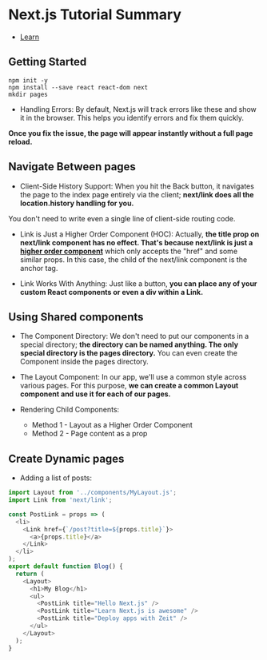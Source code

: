# Next.js Tutorial Summary
* [Learn](https://nextjs.org/learn/basics/getting-started)

## Getting Started
```
npm init -y
npm install --save react react-dom next
mkdir pages
```
* Handling Errors:
By default, Next.js will track errors like these and show it in the browser. This helps you identify errors and fix them quickly.

**Once you fix the issue, the page will appear instantly without a full page reload.**

## Navigate Between pages
* Client-Side History Support:
When you hit the Back button, it navigates the page to the index page entirely via the client; **next/link does all the location.history handling for you.**

You don't need to write even a single line of client-side routing code.

* Link is Just a Higher Order Component (HOC):
Actually, **the title prop on next/link component has no effect. That's because next/link is just a [higher order component](https://reactjs.org/docs/higher-order-components.html)** which only accepts the "href" and some similar props. In this case, the child of the next/link component is the anchor tag.

* Link Works With Anything:
Just like a button, **you can place any of your custom React components or even a  div within a Link.**

## Using Shared components
* The Component Directory:
We don't need to put our components in a special directory; **the directory can be named anything. The only special directory is the pages directory.** You can even create the Component inside the pages directory.

* The Layout Component:
In our app, we'll use a common style across various pages. For this purpose, **we can create a common Layout component and use it for each of our pages.**

* Rendering Child Components:
  - Method 1 - Layout as a Higher Order Component
  - Method 2 - Page content as a prop

## Create Dynamic pages
* Adding a list of posts:
```javascript
import Layout from '../components/MyLayout.js';
import Link from 'next/link';

const PostLink = props => (
  <li>
    <Link href={`/post?title=${props.title}`}>
      <a>{props.title}</a>
    </Link>
  </li>
);
export default function Blog() {
  return (
    <Layout>
      <h1>My Blog</h1>
      <ul>
        <PostLink title="Hello Next.js" />
        <PostLink title="Learn Next.js is awesome" />
        <PostLink title="Deploy apps with Zeit" />
      </ul>
    </Layout>
  );
}
```
